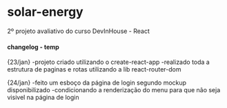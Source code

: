 # solar-energy
 2º projeto avaliativo do curso DevInHouse - React


#### changelog - temp

{23/jan}
-projeto criado utilizando o create-react-app
-realizado toda a estrutura de paginas e rotas utilizando a lib react-router-dom

{24/jan}
-feito um esboço da página de login segundo mockup disponibilizado
-condicionando a renderização do menu para que não seja visivel na página de login